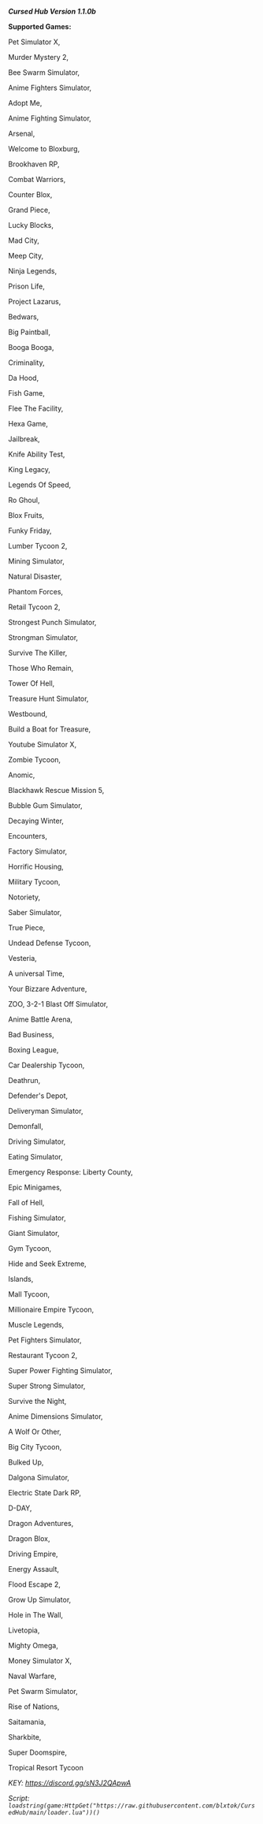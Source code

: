 ***Cursed Hub Version 1.1.0b***

**Supported Games:**

Pet Simulator X,

Murder Mystery 2,

Bee Swarm Simulator,

Anime Fighters Simulator,

Adopt Me,

Anime Fighting Simulator,

Arsenal,

Welcome to Bloxburg,

Brookhaven RP,

Combat Warriors,

Counter Blox,

Grand Piece,

Lucky Blocks,

Mad City,

Meep City,

Ninja Legends,

Prison Life,

Project Lazarus,

Bedwars,

Big Paintball,

Booga Booga,

Criminality,

Da Hood,

Fish Game,

Flee The Facility,

Hexa Game,

Jailbreak,

Knife Ability Test,

King Legacy,

Legends Of Speed,

Ro Ghoul,

Blox Fruits,

Funky Friday,

Lumber Tycoon 2,

Mining Simulator,

Natural Disaster,

Phantom Forces,

Retail Tycoon 2,

Strongest Punch Simulator,

Strongman Simulator,

Survive The Killer,

Those Who Remain,

Tower Of Hell,

Treasure Hunt Simulator,

Westbound,

Build a Boat for Treasure,

Youtube Simulator X,

Zombie Tycoon,

Anomic,

Blackhawk Rescue Mission 5,

Bubble Gum Simulator,

Decaying Winter,

Encounters,

Factory Simulator,

Horrific Housing,

Military Tycoon,

Notoriety,

Saber Simulator,

True Piece,

Undead Defense Tycoon,

Vesteria,

A universal Time,

Your Bizzare Adventure,

ZOO,
3-2-1 Blast Off Simulator,

Anime Battle Arena,

Bad Business,

Boxing League,

Car Dealership Tycoon,

Deathrun,

Defender's Depot,

Deliveryman Simulator,

Demonfall,

Driving Simulator,

Eating Simulator,

Emergency Response: Liberty County,

Epic Minigames,

Fall of Hell,

Fishing Simulator,

Giant Simulator,

Gym Tycoon,

Hide and Seek Extreme,

Islands,

Mall Tycoon,

Millionaire Empire Tycoon,

Muscle Legends,

Pet Fighters Simulator,

Restaurant Tycoon 2,

Super Power Fighting Simulator,

Super Strong Simulator,

Survive the Night,

Anime Dimensions Simulator,

A Wolf Or Other,

Big City Tycoon,

Bulked Up,

Dalgona Simulator,

Electric State Dark RP,

D-DAY,

Dragon Adventures,

Dragon Blox,

Driving Empire,

Energy Assault,

Flood Escape 2,

Grow Up Simulator,

Hole in The Wall,

Livetopia,

Mighty Omega,

Money Simulator X,

Naval Warfare,

Pet Swarm Simulator,

Rise of Nations,

Saitamania,

Sharkbite,

Super Doomspire,

Tropical Resort Tycoon

_KEY: https://discord.gg/sN3J2QApwA_

_Script: `loadstring(game:HttpGet("https://raw.githubusercontent.com/blxtok/CursedHub/main/loader.lua"))()`_
